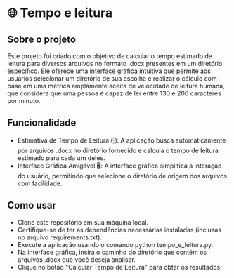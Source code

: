 # 🌐 Tempo e leitura

## Sobre o projeto
Este projeto foi criado com o objetivo de calcular o tempo estimado de leitura para diversos arquivos no formato .docx presentes em um diretório específico. Ele oferece uma interface gráfica intuitiva que permite aos usuários selecionar um diretório de sua escolha e realizar o cálculo com base em uma métrica amplamente aceita de velocidade de leitura humana, que considera que uma pessoa é capaz de ler entre 130 e 200 caracteres por minuto.


## Funcionalidade 

- Estimativa de Tempo de Leitura ⏲️: A aplicação busca automaticamente por arquivos .docx no diretório fornecido e calcula o tempo de leitura estimado para cada um deles.
- Interface Gráfica Amigável 🖥️: A interface gráfica simplifica a interação do usuário, permitindo que selecione o diretório de origem dos arquivos com facilidade.

## Como usar

- Clone este repositório em sua máquina local.
- Certifique-se de ter as dependências necessárias instaladas (inclusas no arquivo requirements.txt).
- Execute a aplicação usando o comando python tempo_e_leitura.py.
- Na interface gráfica, insira o caminho do diretório que contém os arquivos .docx que você deseja analisar.
- Clique no botão "Calcular Tempo de Leitura" para obter os resultados.
